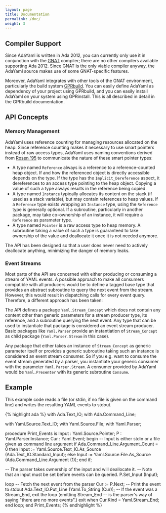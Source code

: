 ```yaml
---
layout: page
title: Documentation
permalink: /doc/
weight: 3
---
```


## Compiler Support

Since AdaYaml is written in Ada 2012, you can currently only use it in
conjunction with the [GNAT][1] compiler; there are no other compilers available
supporting Ada 2012. Since GNAT is the only viable compiler anyway, the AdaYaml
source makes use of some GNAT-specific features.

Moreover, AdaYaml integrates with other tools of the GNAT environment,
particularly the build system [GPRbuild][2]. You can easily define AdaYaml as
dependency of your project using GPRbuild, and you can easily install AdaYaml on
your system using GPRinstall. This is all described in detail in the GPRbuild
documentation.

## API Concepts

### Memory Management

AdaYaml uses reference counting for managing resources allocated on the heap.
Since reference counting makes it necessary to use smart pointers instead of raw
access types, AdaYaml uses naming conventions derived from [Rosen '95][3] to
communicate the nature of these smart pointer types:

 * A type named `Reference` always is a reference to a reference-counted heap
   object. If and how the referenced object is directly accessible depends on
   the type. If the type has the `Implicit_Dereference` aspect, it dereferences
   to an access type pointing to the heap object. Copying a value of such a type
   always results in the reference being copied.
 * A type named `Instance` typically allocates its content on the stack
   (if used as a stack variable), but may contain references to heap values. If
   a `Reference` type exists wrapping an `Instance` type, using the `Reference`
   type is generally optional. If a subroutine, particularly in another package,
   may take co-ownership of an instance, it will require a `Reference` as
   parameter type.
 * A type named `Pointer` is a raw access type to heap memory. A subroutine
   taking a value of such a type is guaranteed to take ownership of the value
   and deallocate it once it is not needed anymore.

The API has been designed so that a user does never need to actively deallocate
anything, minimizing the danger of memory leaks.

### Event Streams

Most parts of the API are concerned with either producing or consuming a stream
of YAML events. A possible approach to make all consumers compatible with all
producers would be to define a tagged base type that provides an abstract
subroutine to query the next event from the stream. However, this would result
in dispatching calls for every event query. Therefore, a different approach has
been taken:

The API defines a package `Yaml.Stream_Concept` which does not contain any
content other than generic parameters for a stream producer type, its reference,
and a subroutine querying the next event. Any type that can be used to
instantiate that package is considered an event stream producer. Basic packages
like `Yaml.Parser` provide an instantiation of `Stream_Concept` as child package
(`Yaml.Parser.Stream` in this case).

Any package that either takes an instance of `Stream_Concept` as generic
parameter itself or provides a generic subroutine taking such an instance is
considered an event stream consumer. So if you e.g. want to consume the event
stream generated by a parser, you instantiate your generic consumer with the
parameter `Yaml.Parser.Stream`. A consumer provided by AdaYaml would be
`Yaml.Presenter` with its generic subroutine `Consume`.

## Example

This example code reads a file (or stdin, if no file is given on the command
line) and writes the resulting YAML events to stdout.

{% highlight ada %}
with Ada.Text_IO;
with Ada.Command_Line;

with Yaml.Source.Text_IO;
with Yaml.Source.File;
with Yaml.Parser;

procedure Print_Events is
   Input : Yaml.Source.Pointer;
   P     : Yaml.Parser.Instance;
   Cur   : Yaml.Event;
begin
   --  Input is either stdin or a file given as command line argument
   if Ada.Command_Line.Argument_Count = 0 then
      Input := Yaml.Source.Text_IO.As_Source (Ada.Text_IO.Standard_Input);
   else
      Input := Yaml.Source.File.As_Source (Ada.Command_Line.Argument (1));
   end if;

   --  The parser takes ownership of the input and will deallocate it.
   --  Note that an input must be set before events can be queried.
   P.Set_Input (Input);

   loop
      --  Fetch the next event from the parser
      Cur := P.Next;
      --  Print the event to stdout
      Ada.Text_IO.Put_Line (Yaml.To_String (Cur));
      --  If the event was a Stream_End, exit the loop (emitting Stream_End
      --  is the parser's way of saying "there are no more events".)
      exit when Cur.Kind = Yaml.Stream_End;
   end loop;
end Print_Events;
{% endhighlight %}

 [1]: http://gnuada.sourceforge.net
 [2]: https://docs.adacore.com/gprbuild-docs/html/gprbuild_ug.html
 [3]: http://dl.acm.org/citation.cfm?id=224131